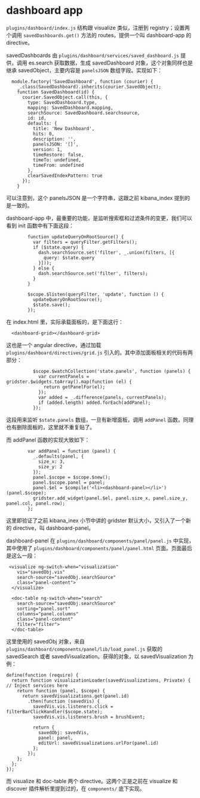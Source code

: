 # dashboard app

`plugins/dashboard/index.js` 结构跟 visualize 类似，注册到 registry；设置两个调用 `savedDashboards.get()` 方法的 routes，提供一个叫 dashboard-app 的 directive。

savedDashboards 由 `plugins/dashboard/services/saved_dashboard.js` 提供，调用 es.search 获取数据，生成 savedDashboard 对象，这个对象同样也是继承 savedObject，主要内容是 `panelsJSON` 数组字段。实现如下：

```
  module.factory('SavedDashboard', function (courier) {
    _.class(SavedDashboard).inherits(courier.SavedObject);
    function SavedDashboard(id) {
      courier.SavedObject.call(this, {
        type: SavedDashboard.type,
        mapping: SavedDashboard.mapping,
        searchSource: SavedDashboard.searchsource,
        id: id,
        defaults: {
          title: 'New Dashboard',
          hits: 0,
          description: '',
          panelsJSON: '[]',
          version: 1,
          timeRestore: false,
          timeTo: undefined,
          timeFrom: undefined
        },
        clearSavedIndexPattern: true
      });
    }
```

可以注意到，这个 panelsJSON 是一个字符串，这跟之前 kibana_index 提到的是一致的。

dashboard-app 中，最重要的功能，是监听搜索框和过滤条件的变更，我们可以看到 init 函数中有下面这段：

```
        function updateQueryOnRootSource() {
          var filters = queryFilter.getFilters();
          if ($state.query) {
            dash.searchSource.set('filter', _.union(filters, [{
              query: $state.query
            }]));
          } else {
            dash.searchSource.set('filter', filters);
          }
        }

        $scope.$listen(queryFilter, 'update', function () {
          updateQueryOnRootSource();
          $state.save();
        });
```

在 index.html 里，实际承载面板的，是下面这行：

```
  <dashboard-grid></dashboard-grid>
```

这也是一个 angular directive，通过加载 `plugins/dashboard/directives/grid.js` 引入的。其中添加面板相关的代码有两部分：

```
          $scope.$watchCollection('state.panels', function (panels) {
            var currentPanels = gridster.$widgets.toArray().map(function (el) {
              return getPanelFor(el);
            });
            var added = _.difference(panels, currentPanels);
            if (added.length) added.forEach(addPanel);
          });
```

这段用来监听 `$state.panels` 数组，一旦有新增面板，调用 `addPanel` 函数。同理也有删除面板的，这里就不重复贴了。

而 addPanel 函数的实现大致如下：

```
        var addPanel = function (panel) {
          _.defaults(panel, {
            size_x: 3,
            size_y: 2
          });
          panel.$scope = $scope.$new();
          panel.$scope.panel = panel;
          panel.$el = $compile('<li><dashboard-panel></li>')(panel.$scope);
          gridster.add_widget(panel.$el, panel.size_x, panel.size_y, panel.col, panel.row);
        };
```

这里即验证了之前 kibana_inex 小节中讲的 gridster 默认大小，又引入了一个新的 directive，叫 dashboard-panel。

dashboard-panel 在 `plugins/dashboard/components/panel/panel.js` 中实现，其中使用了 `plugins/dashboard/components/panel/panel.html` 页面。页面最后是这么一段：

```
 <visualize ng-switch-when="visualization"
    vis="savedObj.vis"
    search-source="savedObj.searchSource"
    class="panel-content">
  </visualize>

  <doc-table ng-switch-when="search"
    search-source="savedObj.searchSource"
    sorting="panel.sort"
    columns="panel.columns"
    class="panel-content"
    filter="filter">
  </doc-table>
```

这里使用的 savedObj 对象，来自 `plugins/dashboard/components/panel/lib/load_panel.js` 获取的 savedSearch 或者 savedVisualization。获得的对象，以 savedVisualization 为例：

```
define(function (require) {
  return function visualizationLoader(savedVisualizations, Private) { // Inject services here
    return function (panel, $scope) {
      return savedVisualizations.get(panel.id)
        .then(function (savedVis) {
          savedVis.vis.listeners.click = filterBarClickHandler($scope.state);
          savedVis.vis.listeners.brush = brushEvent;

          return {
            savedObj: savedVis,
            panel: panel,
            editUrl: savedVisualizations.urlFor(panel.id)
          };
        });
    };
  };
});
```

而 visualize 和 doc-table 两个 directive。这两个正是之前在 visualize 和 discover 插件解析里提到过的，在 `components/` 底下实现。

